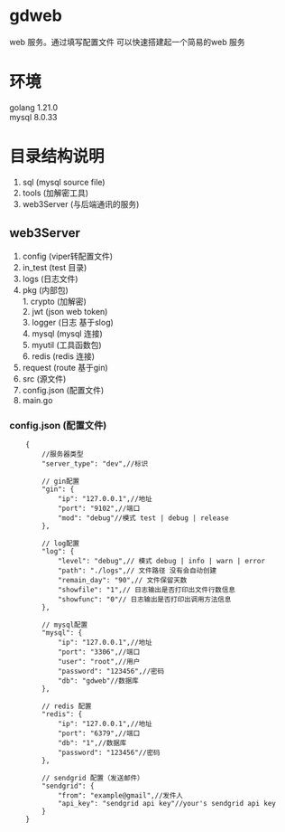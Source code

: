 # gdweb
 web 服务。通过填写配置文件 可以快速搭建起一个简易的web 服务  

# 环境
 golang 1.21.0  
 mysql 8.0.33  
# 目录结构说明
 1. sql (mysql source file)  
 2. tools (加解密工具)  
 3. web3Server (与后端通讯的服务)  

 ## web3Server
  1. config (viper转配置文件)  
  2. in_test (test 目录)  
  3. logs (日志文件)  
  4. pkg (内部包)  
    1. crypto (加解密)  
    2. jwt (json web token)  
    3. logger (日志 基于slog)  
    4. mysql (mysql 连接)  
    5. myutil (工具函数包)  
    6. redis (redis 连接)  
  5. request (route 基于gin)  
  6. src (源文件)  
  7. config.json (配置文件)
  8. main.go  
  ### config.json (配置文件)  
        {
            //服务器类型
            "server_type": "dev",//标识

            // gin配置
            "gin": {
                "ip": "127.0.0.1",//地址
                "port": "9102",//端口
                "mod": "debug"//模式 test | debug | release
            },

            // log配置
            "log": {
                "level": "debug",// 模式 debug | info | warn | error
                "path": "./logs",// 文件路径 没有会自动创建
                "remain_day": "90",// 文件保留天数
                "showfile": "1",// 日志输出是否打印出文件行数信息
                "showfunc": "0"// 日志输出是否打印出调用方法信息
            },

            // mysql配置
            "mysql": {
                "ip": "127.0.0.1",//地址
                "port": "3306",//端口
                "user": "root",//用户
                "password": "123456",//密码
                "db": "gdweb"//数据库
            },

            // redis 配置
            "redis": {
                "ip": "127.0.0.1",//地址
                "port": "6379",//端口
                "db": "1",//数据库
                "password": "123456"//密码
            },

            // sendgrid 配置（发送邮件）
            "sendgrid": {
                "from": "example@gmail",//发件人
                "api_key": "sendgrid api key"//your's sendgrid api key
            }
        }
   

